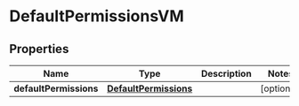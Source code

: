 

# DefaultPermissionsVM


## Properties

Name | Type | Description | Notes
------------ | ------------- | ------------- | -------------
**defaultPermissions** | [**DefaultPermissions**](DefaultPermissions.md) |  |  [optional]



